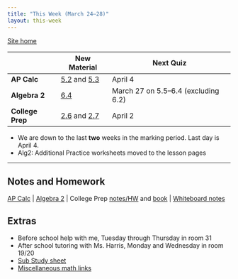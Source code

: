 ```yaml
---
title: "This Week (March 24–28)"
layout: this-week
---
```


[Site home](./)

|                  | New Material                                                                                                                                                        | Next Quiz                           |
| ---------------- | ------------------------------------------------------------------------------------------------------------------------------------------------------------------- | ----------------------------------- |
| **AP Calc**      | [5.2](./calc-for-ap-larson/5.2-growth-and-decay.md) and [5.3](./calc-for-ap-larson/5.3-separation-of-variables.md)                                                  | April 4                             |
| **Algebra 2**    | [6.4](./envision-algebra-2/6-4-logarithmic-functions.md)                                                                                                            | March 27 on 5.5–6.4 (excluding 6.2) |
| **College Prep** | [2.6](./openstax-elementary-algebra-2e/2-6-solve-a-formula-for-a-specific-variable.md) and [2.7](./openstax-elementary-algebra-2e/2-7-solve-linear-inequalities.md) | April 2                             |

- We are down to the last **two** weeks in the marking period. Last day is April 4.
- Alg2: Additional Practice worksheets moved to the lesson pages

---

## Notes and Homework

[AP Calc](./calc-for-ap-larson/) \| [Algebra 2](./envision-algebra-2/) \| College Prep [notes/HW](./openstax-elementary-algebra-2e/) and [book](https://openstax.org/books/elementary-algebra-2e/pages/2-introduction) \| [Whiteboard notes](https://1drv.ms/o/c/c4097c61e06a2b97/EpojsyS4IFdOp0qZoDZdHikBZAinLWQ3ncbWjBZVKo0vtQ?e=5egVmL)

## Extras

- Before school help with me, Tuesday through Thursday in room 31
- After school tutoring with Ms. Harris, Monday and Wednesday in room 19/20
- [Sub Study sheet](https://docs.google.com/spreadsheets/d/1cOCYZAF-hvZ42TtM_6EWiE3OjpTO7w4Vou7y87UMICU/edit?pli=1&gid=0#gid=0)
- [Miscellaneous math links](./misc/math-links.md)

